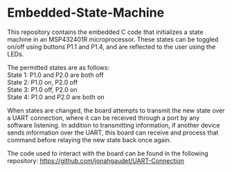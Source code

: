 # Embedded-State-Machine

This repository contains the embedded C code that initializes a state machine in an MSP432401R microprocessor. These states can be toggled on/off using buttons P1.1 and P1.4, and are reflected to the user using the LEDs.

The permitted states are as follows:<br>
State 1: P1.0 and P2.0 are both off<br>
State 2: P1.0 on, P2.0 off<br>
State 3: P1.0 off, P2.0 on<br>
State 4: P1.0 and P2.0 are both on<br>

When states are changed, the board attempts to transmit the new state over a UART connection, where it can be received through a port by any software listening. In addition to transmitting information, if another device sends information over the UART, this board can receive and process that command before relaying the new state back once again.

The code used to interact with the board can be found in the following repository: https://github.com/jonahgaudet/UART-Connection
